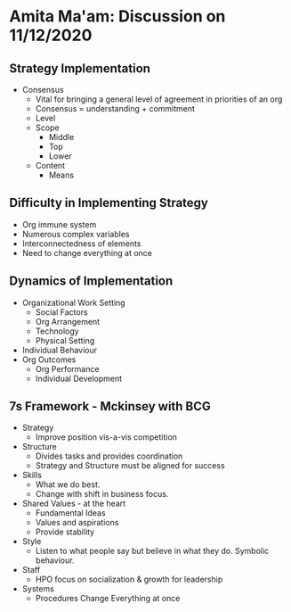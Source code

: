 # Amita Ma'am: Discussion on 11/12/2020

## Strategy Implementation
- Consensus
	- Vital for bringing a general level of agreement in priorities of an org
	- Consensus = understanding + commitment
	- Level
	- Scope
		- Middle
		- Top
		- Lower
	- Content
		- Means

## Difficulty in Implementing Strategy 
- Org immune system
- Numerous complex variables
- Interconnectedness of elements
- Need to change everything at once

## Dynamics of Implementation
- Organizational Work Setting
	- Social Factors
	- Org Arrangement
	- Technology
	- Physical Setting
- Individual Behaviour
- Org Outcomes
	- Org Performance
	- Individual Development

## 7s Framework - Mckinsey with BCG
- Strategy
	- Improve position vis-a-vis competition
- Structure
	- Divides tasks and provides coordination
	- Strategy and Structure must be aligned for success
- Skills
	- What we do best.
	- Change with shift in business focus.
- Shared Values - at the heart
	- Fundamental Ideas
	- Values and aspirations
	- Provide stability
- Style
	- Listen to what people say but believe in what they do. Symbolic behaviour.
- Staff
	- HPO focus on socialization & growth for leadership
- Systems
	- Procedures
Change Everything at once

